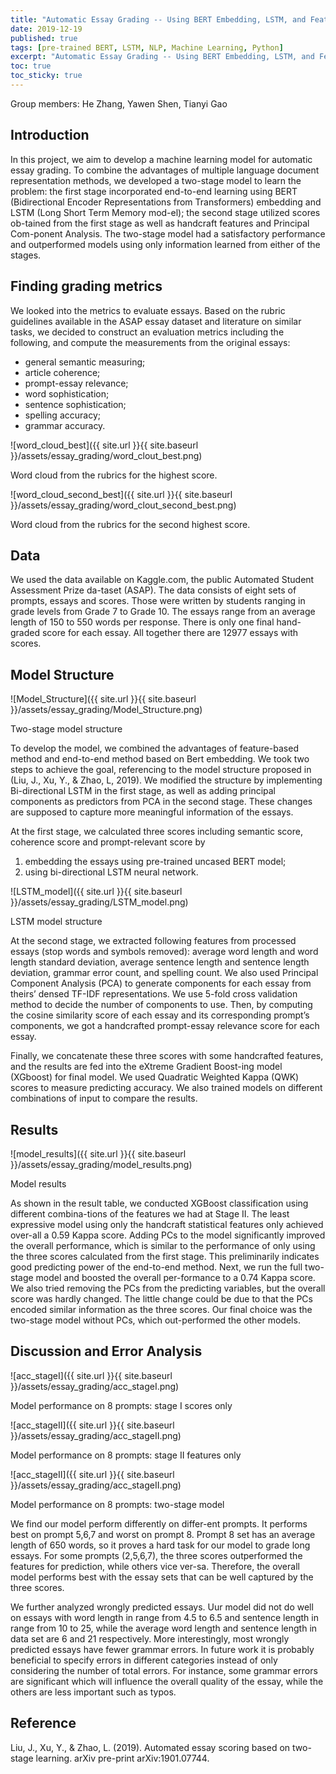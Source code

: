 ```yaml
---
title: "Automatic Essay Grading -- Using BERT Embedding, LSTM, and Features, and PCA"
date: 2019-12-19
published: true
tags: [pre-trained BERT, LSTM, NLP, Machine Learning, Python]
excerpt: "Automatic Essay Grading -- Using BERT Embedding, LSTM, and Features, and PCA"
toc: true
toc_sticky: true
---
```


Group members: He Zhang, Yawen Shen, Tianyi Gao

## Introduction
In this project, we aim to develop a machine learning model for automatic essay grading. To combine the advantages of multiple language document representation methods, we developed a two-stage model to learn the problem: the first stage incorporated end-to-end learning using BERT (Bidirectional Encoder Representations from Transformers) embedding and LSTM (Long Short Term Memory mod-el); the second stage utilized scores ob-tained from the first stage as well as handcraft features and Principal Com-ponent Analysis. The two-stage model had a satisfactory performance and outperformed models using only information learned from either of the stages.

## Finding grading metrics
We looked into the metrics to evaluate essays. Based on the rubric guidelines available in the ASAP essay dataset  and literature on similar tasks, we decided to construct an evaluation metrics including the following, and compute the measurements from the original essays: 
- general semantic measuring; 
- article coherence; 
- prompt-essay relevance; 
- word sophistication; 
- sentence sophistication; 
- spelling accuracy; 
- grammar accuracy. 

![word_cloud_best]({{ site.url }}{{ site.baseurl }}/assets/essay_grading/word_clout_best.png)

Word cloud from the rubrics for the highest score.

![word_cloud_second_best]({{ site.url }}{{ site.baseurl }}/assets/essay_grading/word_clout_second_best.png)

Word cloud from the rubrics for the second highest score.

## Data
We used the data available on Kaggle.com, the public Automated Student Assessment Prize da-taset (ASAP). The data consists of eight sets of prompts, essays and scores. Those were written by students ranging in grade levels from Grade 7 to Grade 10. The essays range from an average  length of 150 to 550 words per response. There is only one final hand-graded score for each essay. All together there are 12977 essays with scores.

## Model Structure

![Model_Structure]({{ site.url }}{{ site.baseurl }}/assets/essay_grading/Model_Structure.png)

Two-stage model structure

To develop the model, we combined the advantages of feature-based method and end-to-end method based on Bert embedding. We took two steps to achieve the goal, referencing to the model structure proposed in (Liu, J., Xu, Y., & Zhao, L, 2019). We modified the structure by implementing Bi-directional LSTM in the first stage, as well as adding principal components as predictors from PCA in the second stage. These changes are supposed to capture more meaningful information of the essays.  

At the first stage, we calculated three scores including semantic score, coherence score and prompt-relevant score by
1. embedding the essays using pre-trained uncased BERT model;
2. using bi-directional LSTM neural network.

![LSTM_model]({{ site.url }}{{ site.baseurl }}/assets/essay_grading/LSTM_model.png)

LSTM model structure

At the second stage, we extracted following features from processed essays (stop words and symbols removed): average word length and word length standard deviation, average sentence length and sentence length deviation, grammar error count, and spelling count. We also used Principal Component Analysis (PCA) to generate components for each essay from theirs’ densed TF-IDF representations. We use 5-fold cross validation method to decide the number of components to use. Then, by computing the cosine similarity score of each essay and its corresponding prompt’s components, we got a handcrafted prompt-essay relevance score for each essay.

Finally, we concatenate these three scores with some handcrafted features, and the results are fed into the eXtreme Gradient Boost-ing model (XGboost) for final model. We used Quadratic Weighted Kappa (QWK) scores to measure predicting accuracy. We also trained models on different combinations of input to compare the results.

## Results

![model_results]({{ site.url }}{{ site.baseurl }}/assets/essay_grading/model_results.png)

Model results

As shown in the result table, we conducted XGBoost classification using different combina-tions of the features we had at Stage II. The least expressive model using only the handcraft statistical features only achieved over-all a 0.59 Kappa score. Adding PCs to the model significantly improved the overall performance, which is similar to the performance of only using the three scores calculated from the first stage. This preliminarily indicates good predicting power of the end-to-end method. Next, we run the full two-stage model and boosted the overall per-formance to a 0.74 Kappa score. We also tried removing the PCs from the predicting variables, but the overall score was hardly changed. The little change could be due to that the PCs encoded similar information as the three scores. Our final choice was the two-stage model without PCs, which out-performed the other models. 

## Discussion and Error Analysis

![acc_stageI]({{ site.url }}{{ site.baseurl }}/assets/essay_grading/acc_stageI.png)

Model performance on 8 prompts: stage I scores only

![acc_stageII]({{ site.url }}{{ site.baseurl }}/assets/essay_grading/acc_stageII.png)

Model performance on 8 prompts: stage II features only

![acc_stageII]({{ site.url }}{{ site.baseurl }}/assets/essay_grading/acc_stageII.png)

Model performance on 8 prompts: two-stage model

We find our model perform differently on differ-ent prompts. It performs best on prompt 5,6,7 and worst on prompt 8. Prompt 8 set has an average length of 650 words, so it proves a hard task for our model to grade long essays. For some prompts (2,5,6,7), the three scores outperformed the features for prediction, while others vice ver-sa. Therefore, the overall model performs best with the essay sets that can be well captured by the three scores. 
 
We further analyzed wrongly predicted essays. Uur model did not do well on essays with word length in range from 4.5 to 6.5 and sentence length in range from 10 to 25, while the average word length and sentence length in data set are 6 and 21 respectively. More interestingly, most wrongly predicted essays have fewer grammar errors. In future work it is probably beneficial to specify errors in different categories instead of only considering the number of total errors. For instance, some grammar errors are significant which will influence the overall quality of the essay, while the others are less important such as typos.

## Reference
Liu, J., Xu, Y., & Zhao, L. (2019). Automated essay scoring based on two-stage learning. arXiv pre-print arXiv:1901.07744.



